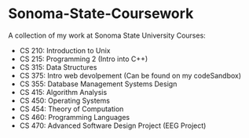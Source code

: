 # Sonoma-State-Coursework
A collection of my work at Sonoma State University
Courses:
  - CS 210: Introduction to Unix
  - CS 215: Programming 2 (Intro into C++)
  - CS 315: Data Structures
  - CS 375: Intro web devolpement (Can be found on my codeSandbox)
  - CS 355: Database Management Systems Design
  - CS 415: Algorithm Analysis
  - CS 450: Operating Systems
  - CS 454: Theory of Computation
  - CS 460: Programming Languages
  - CS 470: Advanced Software Design Project (EEG Project)

